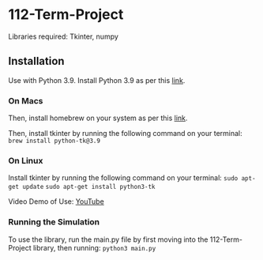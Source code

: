 # 112-Term-Project

Libraries required: Tkinter, numpy

## Installation
Use with Python 3.9. Install Python 3.9 as per this [link](https://www.python.org/downloads/release/python-396/).

### On Macs
Then, install homebrew on your system as per this [link](https://brew.sh/).

Then, install tkinter by running the following command on your terminal:
```brew install python-tk@3.9```

### On Linux
Install tkinter by running the following command on your terminal:
```sudo apt-get update```
```sudo apt-get install python3-tk```

Video Demo of Use: [YouTube](https://youtu.be/kGgcVsoo-O4)

### Running the Simulation
To use the library, run the main.py file by first moving into the 112-Term-Project library, then running:
```python3 main.py```
